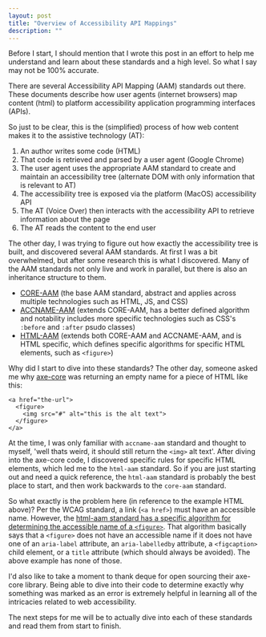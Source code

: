 ```yaml
---
layout: post
title: "Overview of Accessibility API Mappings"
description: ""
---
```


Before I start, I should mention that I wrote this post in an effort to help me understand and learn about these standards and a high level. So what I say may not be 100% accurate.

There are several Accessibility API Mapping (AAM) standards out there. These documents describe how user agents (internet browsers) map content (html) to platform accessibility application programming interfaces (APIs).

So just to be clear, this is the (simplified) process of how web content makes it to the assistive technology (AT):

1. An author writes some code (HTML)
2. That code is retrieved and parsed by a user agent (Google Chrome)
3. The user agent uses the appropriate AAM standard to create and maintain an accessibility tree (alternate DOM with only information that is relevant to AT)
4. The accessibility tree is exposed via the platform (MacOS) accessibility API
5. The AT (Voice Over) then interacts with the accessibility API to retrieve information about the page
6. The AT reads the content to the end user

The other day, I was trying to figure out how exactly the accessibility tree is built, and discovered several AAM standards. At first I was a bit overwhelmed, but after some research this is what I discovered. Many of the AAM standards not only live and work in parallel, but there is also an inheritance structure to them.

* [CORE-AAM](https://www.w3.org/TR/core-aam-1.1/) (the base AAM standard, abstract and applies across multiple technologies such as HTML, JS, and CSS)
* [ACCNAME-AAM](https://www.w3.org/TR/accname-aam-1.1/) (extends CORE-AAM, has a better defined algorithm and notability includes more specific technologies such as CSS's `:before` and `:after` psudo classes)
* [HTML-AAM](https://www.w3.org/TR/html-aam-1.0/) (extends both CORE-AAM and ACCNAME-AAM, and is HTML specific, which defines specific algorithms for specific HTML elements, such as `<figure>`)

Why did I start to dive into these standards? The other day, someone asked me why [axe-core](https://github.com/dequelabs/axe-core) was returning an empty name for a piece of HTML like this:

```
<a href="the-url">
  <figure>
    <img src="#" alt="this is the alt text">
  </figure>
</a>
```

At the time, I was only familiar with `accname-aam` standard and thought to myself, 'well thats weird, it should still return the `<img>` alt text'. After diving into the axe-core code, I discovered specific rules for specific HTML elements, which led me to the `html-aam` standard. So if you are just starting out and need a quick reference, the `html-aam` standard is probably the best place to start, and then work backwards to the `core-aam` standard.

So what exactly is the problem here (in reference to the example HTML above)? Per the WCAG standard, a link (`<a href>`) must have an accessible name. However, the [html-aam standard has a specific algorithm for determining the accessible name of a `<figure>`](https://www.w3.org/TR/html-aam-1.0/#h-figure-element-accessible-name-computation). That algorithm basically says that a `<figure>` does not have an accessible name if it does not have one of an `aria-label` attribute, an `aria-labelledby` attribute, a `<figcaption>` child element, or a `title` attribute (which should always be avoided). The above example has none of those.

I'd also like to take a moment to thank deque for open sourcing their axe-core library. Being able to dive into their code to determine exactly why something was marked as an error is extremely helpful in learning all of the intricacies related to web accessibility. 

The next steps for me will be to actually dive into each of these standards and read them from start to finish.
    
